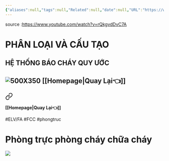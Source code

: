 ```yaml
---
{"aliases":null,"tags":null,"Related":null,"date":null,"URL":"https://www.youtube.com/watch?v=rQkgvdDvC7A","Author":null,"dg-publish":true,"image":null,"permalink":"/Electric Engineer/ELV/Báo cháy -Fire alarm system/BÀI 2 HỆ THỐNG BÁO CHÁY- PHÂN LOẠI VÀ CẤU TẠO- MEPF/","dgPassFrontmatter":true,"noteIcon":"2","created":"2024-02-29T09:58:37.171+07:00","updated":"2024-01-12T16:06:29.000+07:00"}
---
```


source :https://www.youtube.com/watch?v=rQkgvdDvC7A
# PHÂN LOẠI VÀ CẤU TẠO
## HỆ THỐNG BÁO CHÁY QUY ƯỚC
![500X350](https://i.imgur.com/PHrO3rc.png)
**[[Homepage\|Quay Lại👈]]**
---


<div class="transclusion internal-embed is-loaded"><a class="markdown-embed-link" href="/electric-engineer/elv/bao-chay-fire-alarm-system/phong-fcc-phong-truc-dieu-dien-chong-chay/" aria-label="Open link"><svg xmlns="http://www.w3.org/2000/svg" width="24" height="24" viewBox="0 0 24 24" fill="none" stroke="currentColor" stroke-width="2" stroke-linecap="round" stroke-linejoin="round" class="svg-icon lucide-link"><path d="M10 13a5 5 0 0 0 7.54.54l3-3a5 5 0 0 0-7.07-7.07l-1.72 1.71"></path><path d="M14 11a5 5 0 0 0-7.54-.54l-3 3a5 5 0 0 0 7.07 7.07l1.71-1.71"></path></svg></a><div class="markdown-embed">




**[[Homepage\|Quay Lại👈]]**

#ELV/FA #FCC #phongtruc

# Phòng trực phòng cháy chữa cháy

![](https://i.imgur.com/ctUvdnE.png)


</div></div>

